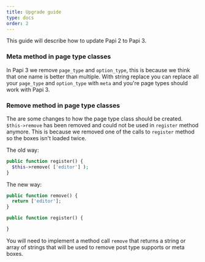 ```yaml
---
title: Upgrade guide
type: docs
order: 2
---
```


This guide will describe how to update Papi 2 to Papi 3.

### Meta method in page type classes

In Papi 3 we remove `page_type` and `option_type`, this is because we think that one name is better than multiple. With string replace you can replace all your `page_type` and `option_type` with `meta` and you're page types should work with Papi 3.

### Remove method in page type classes

The are some changes to how the page type class should be created. `$this->remove` has been removed and could not be used in `register` method anymore. This is because we removed one of the calls to `register` method so the boxes isn't loaded twice.

The old way:

```php
public function register() {
  $this->remove( ['editor'] );
}
```

The new way:

```php
public function remove() {
  return ['editor'];
}

public function register() {

}
```

You will need to implement a method call `remove` that returns a string or array of strings that will be used to remove post type supports or meta boxes.

